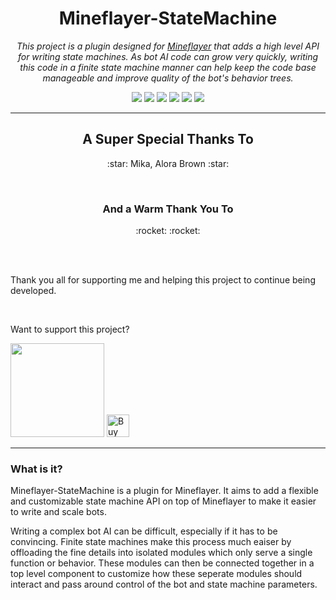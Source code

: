 <h1 align="center">Mineflayer-StateMachine</h1>
<p align="center"><i>This project is a plugin designed for <a href="https://github.com/PrismarineJS/mineflayer">Mineflayer</a> that adds a high level API for writing state machines. As bot AI code can grow very quickly, writing this code in a finite state machine manner can help keep the code base manageable and improve quality of the bot's behavior trees.</i></p>

<p align="center">
  <img src="https://github.com/TheDudeFromCI/mineflayer-statemachine/workflows/Build/badge.svg" />
  <img src="https://img.shields.io/npm/v/mineflayer-statemachine" />
  <img src="https://img.shields.io/github/repo-size/TheDudeFromCI/mineflayer-statemachine" />
  <img src="https://img.shields.io/npm/dm/mineflayer-statemachine" />
  <img src="https://img.shields.io/github/contributors/TheDudeFromCI/mineflayer-statemachine" />
  <img src="https://img.shields.io/github/license/TheDudeFromCI/mineflayer-statemachine" />
</p>

---

<h2 align="center">A Super Special Thanks To</h2>
<p align="center">
  :star: Mika, Alora Brown :star:
</p>

<br />

<h3 align="center">And a Warm Thank You To</h3>
<p align="center">
  :rocket:  :rocket:
</p>

<br />
<br />

Thank you all for supporting me and helping this project to continue being developed.

<br />

<p>Want to support this project?</p>
<a href="https://www.patreon.com/thedudefromci"><img src="https://c5.patreon.com/external/logo/become_a_patron_button@2x.png" width="150px" /></a>
<a href='https://ko-fi.com/P5P31SKR9' target='_blank'><img height='36' style='border:0px;height:36px;' src='https://cdn.ko-fi.com/cdn/kofi2.png?v=2' border='0' alt='Buy Me a Coffee at ko-fi.com' /></a>

---

### What is it?

Mineflayer-StateMachine is a plugin for Mineflayer. It aims to add a flexible and customizable state machine API on top of Mineflayer to make it easier to write and scale bots.

Writing a complex bot AI can be difficult, especially if it has to be convincing. Finite state machines make this process much eaiser by offloading the fine details into isolated modules which only serve a single function or behavior. These modules can then be connected together in a top level component to customize how these seperate modules should interact and pass around control of the bot and state machine parameters.
